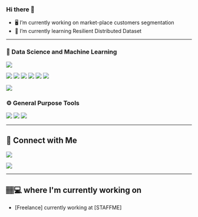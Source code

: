 ### Hi there 👋

- 🖥 I’m currently working on market-place customers segmentation
- 🌱 I’m currently learning  Resilient Distributed Dataset
_______

### 🤖 Data Science and Machine Learning
![](https://img.shields.io/badge/DEV-Python-3776AB?style=for-the-badge&logo=python)

![](https://img.shields.io/badge/DEV-Pandas-150458?style=for-the-badge&logo=Pandas)
![](https://img.shields.io/badge/DEV-Scikit_learn-F7941E?style=for-the-badge&logo=scikit-learn)
![](https://img.shields.io/badge/DEV-Keras-D00000?style=for-the-badge&logo=Keras)
![](https://img.shields.io/badge/DEV-TensorFlow-FF6F00?style=for-the-badge&logo=TensorFlow)
![](https://img.shields.io/badge/DEV-Spark-E25A1C?style=for-the-badge&logo=Apache%20Spark)
![](https://img.shields.io/badge/DEV-OpenCV-5C3EE8?style=for-the-badge&logo=OpenCV)

![](https://img.shields.io/badge/Notebook-Jupyter-F37626?style=for-the-badge&logo=Jupyter)


### ⚙️ General Purpose Tools
![](https://img.shields.io/badge/VERSIONING-GoogleColab-F05032?style=for-the-badge&logo=Colab)
![](https://img.shields.io/badge/VERSIONING-GitHub-181717?style=for-the-badge&logo=GitHub)
![](https://img.shields.io/badge/DEVOPS-AWS-232F3E?style=for-the-badge&logo=Amazon%20AWS)



_______

## 💬 Connect with Me

[![](https://img.shields.io/badge/FIND_ME_ON-LinkedIn-0A66C2?style=for-the-badge&logo=LinkedIn)](https://www.linkedin.com/in/rudy-nzau-3167b8b3/)

[![](https://img.shields.io/badge/DROP_A_LINE_AT-My_email-3ABFE6?style=for-the-badge&logo=Minutemailer)](rudy.nzau@gmail.com)

_______

## 🏽‍💻 where I'm currently working on

- [Freelance] currently working at [STAFFME]


